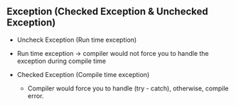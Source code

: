 ## Exception (Checked Exception & Unchecked Exception)
- Uncheck Exception (Run time exception)
- Run time exception -> compiler would not force you to handle the exception during compile time

- Checked Exception (Compile time exception)
  - Compiler would force you to handle (try - catch), otherwise, compile error.